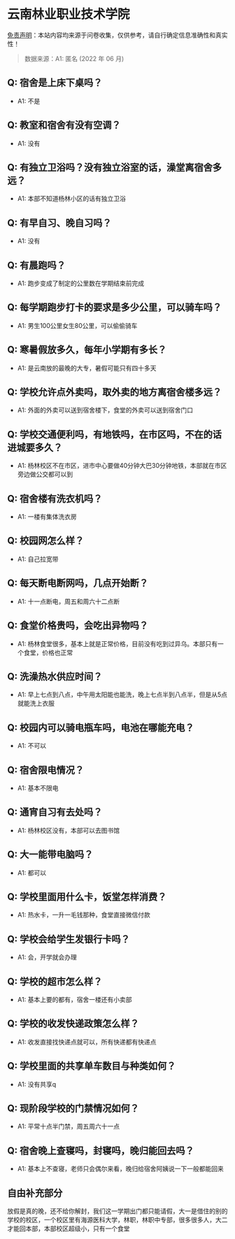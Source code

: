 # 云南林业职业技术学院

[免责声明](https://colleges.chat/#_3)：本站内容均来源于问卷收集，仅供参考，请自行确定信息准确性和真实性！

> 数据来源：A1: 匿名 (2022 年 06 月)

## Q: 宿舍是上床下桌吗？

- A1: 不是

## Q: 教室和宿舍有没有空调？

- A1: 没有

## Q: 有独立卫浴吗？没有独立浴室的话，澡堂离宿舍多远？

- A1: 本部不知道杨林小区的话有独立卫浴

## Q: 有早自习、晚自习吗？

- A1: 没有

## Q: 有晨跑吗？

- A1: 跑步变成了制定的公里数在学期结束前完成

## Q: 每学期跑步打卡的要求是多少公里，可以骑车吗？

- A1: 男生100公里女生80公里，可以偷偷骑车

## Q: 寒暑假放多久，每年小学期有多长？

- A1: 是云南放的最晚的大专，暑假可能只有四十多天

## Q: 学校允许点外卖吗，取外卖的地方离宿舍楼多远？

- A1: 外面的外卖可以送到宿舍楼下，食堂的外卖可以送到宿舍门口

## Q: 学校交通便利吗，有地铁吗，在市区吗，不在的话进城要多久？

- A1: 杨林校区不在市区，进市中心要做40分钟大巴30分钟地铁，本部就在市区旁边做公交都可以到

## Q: 宿舍楼有洗衣机吗？

- A1: 一楼有集体洗衣房

## Q: 校园网怎么样？

- A1: 自己拉宽带

## Q: 每天断电断网吗，几点开始断？

- A1: 十一点断电，周五和周六十二点断

## Q: 食堂价格贵吗，会吃出异物吗？

- A1: 杨林食堂很多，基本上就是正常价格，目前没有吃到过异乌。本部只有一个食堂，价格也正常

## Q: 洗澡热水供应时间？

- A1: 早上七点到八点，中午用太阳能也能洗，晚上七点半到八点半，但是从5点就能洗上衣服

## Q: 校园内可以骑电瓶车吗，电池在哪能充电？

- A1: 不可以

## Q: 宿舍限电情况？

- A1: 基本不限电

## Q: 通宵自习有去处吗？

- A1: 杨林校区没有，本部可以去图书馆

## Q: 大一能带电脑吗？

- A1: 都可以

## Q: 学校里面用什么卡，饭堂怎样消费？

- A1: 热水卡，一升一毛钱那种，食堂直接微信付款

## Q: 学校会给学生发银行卡吗？

- A1: 会，开学就会办理

## Q: 学校的超市怎么样？

- A1: 基本上要的都有，宿舍一楼还有小卖部

## Q: 学校的收发快递政策怎么样？

- A1: 收发直接找快递点就可以，所有快递都有快递点

## Q: 学校里面的共享单车数目与种类如何？

- A1: 没有共享q

## Q: 现阶段学校的门禁情况如何？

- A1: 平常十点半门禁，周五周六十一点

## Q: 宿舍晚上查寝吗，封寝吗，晚归能回去吗？

- A1: 基本上不查寝，老师只会偶尔来看，晚归给宿舍阿姨说一下一般都能回来

## 自由补充部分

放假是真的晚，还不给你解封，我们这一学期出门都只能请假，大一是借住的别的学校的校区，一个校区里有海源医科大学，林职，林职中专部，很多很多人，大二才能回本部，本部校区超级小，只有一个食堂